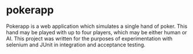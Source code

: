 # pokerapp
Pokerapp is a web application which simulates a single hand of poker. This hand may be played
with up to four players, which may be either human or AI. This project was written for the purposes of experimentation with selenium and JUnit in integration and acceptance testing.
